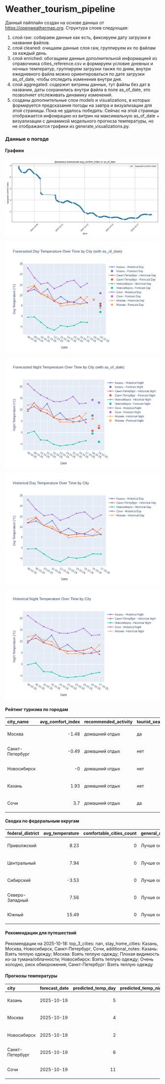 # Weather_tourism_pipeline
Данный пайплайн создан на основе данных от https://openweathermap.org.
Структура слоев следующая:
  1) слой raw: 
  собираем данные как есть, фиксируем дату загрузки в названии файлов.
  2) слой cleaned:
  очищаем данные слоя raw, группируем их по файлам за каждый день.
  3) слой enriched:
  обогащаем данные дополнительной информацией из справочника cities_reference.csv и формируем условие дневных и ночных температур,
  группируем загрузки также по дням, внутри ежедневного файла можно ориентироваться по дате загрузки as_of_date, чтобы отследить изменения внутри дня.
  4) слой aggregated:
   содержит витрины данных, тут файлы без дат в названии, даты сохранились внутри файла в поле as_of_date, это позволняет отслеживать динамику изменений.
  6) созданы дополнительные слои models и visualizations, в которых формируется предсказания погоды на завтра и визуализации для этой страницы.
  Пока не удалось победить: Сейчас на этой страницы отображается инфомрацию из витрин на максимальную as_of_date + визуализации с динамикой модельного прогноза температуры, 
  но не отображаются графики из generate_visualizations.py.
<!-- WEATHER DATA START -->
### Данные о погоде

#### Графики
![Comfort Index Trend](data/visualizations/comfort_index_trend.png)

![Forecasted Day Temperature](data/visualizations/forecasted_day_temperature.png)

![Forecasted Night Temperature](data/visualizations/forecasted_night_temperature.png)

![Historical Day Temperature](data/visualizations/historical_day_temperature.png)

![Historical Night Temperature](data/visualizations/historical_night_temperature.png)

#### Рейтинг туризма по городам
| city_name       |   avg_comfort_index | recommended_activity   | tourist_season_match   | tourism_season   | tour_recommendation       | as_of_date          |
|:----------------|--------------------:|:-----------------------|:-----------------------|:-----------------|:--------------------------|:--------------------|
| Москва          |               -1.48 | домашний отдых         | да                     | Круглогодично    | домашний отдых в сезон    | 2025-10-18 07:28:00 |
| Санкт-Петербург |               -0.49 | домашний отдых         | нет                    | Май-Сентябрь     | домашний отдых вне сезона | 2025-10-18 07:28:00 |
| Новосибирск     |               -0    | домашний отдых         | нет                    | Июнь-Август      | домашний отдых вне сезона | 2025-10-18 07:28:00 |
| Казань          |                1.93 | домашний отдых         | нет                    | Май-Сентябрь     | домашний отдых вне сезона | 2025-10-18 07:28:00 |
| Сочи            |                3.7  | домашний отдых         | да                     | Май-Октябрь      | домашний отдых в сезон    | 2025-10-18 07:28:00 |

#### Сводка по федеральным округам
| federal_district   |   avg_temperature |   comfortable_cities_count | general_recommendation   | as_of_date          |
|:-------------------|------------------:|---------------------------:|:-------------------------|:--------------------|
| Приволжский        |              8.23 |                          0 | Лучше остаться дома      | 2025-10-18 07:28:00 |
| Центральный        |              7.94 |                          0 | Лучше остаться дома      | 2025-10-18 07:28:00 |
| Сибирский          |             -3.53 |                          0 | Лучше остаться дома      | 2025-10-18 07:28:00 |
| Северо-Западный    |              7.56 |                          0 | Лучше остаться дома      | 2025-10-18 07:28:00 |
| Южный              |             15.49 |                          0 | Лучше остаться дома      | 2025-10-18 07:28:00 |

#### Рекомендации для путешествий
Рекомендации на 2025-10-18: top_3_cities: nan, stay_home_cities: Казань, Москва, Новосибирск, Санкт-Петербург, Сочи, additional_notes: Казань: Взять теплую одежду; Москва: Взять теплую одежду; Плохая видимость из-за тумана/облачности; Новосибирск: Взять теплую одежду; Очень холодно, риск обморожения; Санкт-Петербург: Взять теплую одежду

#### Прогнозы температуры
| city            | forecast_date   |   predicted_temp_day |   predicted_temp_night | model_type       | as_of_date          |
|:----------------|:----------------|---------------------:|-----------------------:|:-----------------|:--------------------|
| Казань          | 2025-10-19      |                    5 |                      3 | LinearRegression | 2025-10-18 07:28:21 |
| Москва          | 2025-10-19      |                    4 |                      3 | LinearRegression | 2025-10-18 07:28:21 |
| Новосибирск     | 2025-10-19      |                    2 |                     -4 | LinearRegression | 2025-10-18 07:28:21 |
| Санкт-Петербург | 2025-10-19      |                    6 |                      2 | LinearRegression | 2025-10-18 07:28:21 |
| Сочи            | 2025-10-19      |                   11 |                     13 | LinearRegression | 2025-10-18 07:28:21 |


<!-- WEATHER DATA END -->
